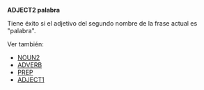 **ADJECT2 palabra**

Tiene éxito si el adjetivo del segundo nombre de la frase actual es "palabra".

Ver también:

* [NOUN2](NOUN2_ES)
* [ADVERB](ADVERB_ES)
* [PREP](PREP_ES)
* [ADJECT1](ADJECT1_ES)